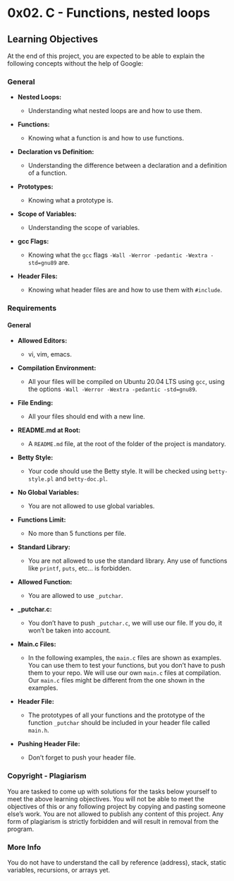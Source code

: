# 0x02. C - Functions, nested loops

## Learning Objectives

At the end of this project, you are expected to be able to explain the following concepts without the help of Google:

### General

- **Nested Loops:**
  - Understanding what nested loops are and how to use them.

- **Functions:**
  - Knowing what a function is and how to use functions.

- **Declaration vs Definition:**
  - Understanding the difference between a declaration and a definition of a function.

- **Prototypes:**
  - Knowing what a prototype is.

- **Scope of Variables:**
  - Understanding the scope of variables.

- **gcc Flags:**
  - Knowing what the `gcc` flags `-Wall -Werror -pedantic -Wextra -std=gnu89` are.

- **Header Files:**
  - Knowing what header files are and how to use them with `#include`.

### Requirements

#### General

- **Allowed Editors:**
  - vi, vim, emacs.

- **Compilation Environment:**
  - All your files will be compiled on Ubuntu 20.04 LTS using `gcc`, using the options `-Wall -Werror -Wextra -pedantic -std=gnu89`.

- **File Ending:**
  - All your files should end with a new line.

- **README.md at Root:**
  - A `README.md` file, at the root of the folder of the project is mandatory.

- **Betty Style:**
  - Your code should use the Betty style. It will be checked using `betty-style.pl` and `betty-doc.pl`.

- **No Global Variables:**
  - You are not allowed to use global variables.

- **Functions Limit:**
  - No more than 5 functions per file.

- **Standard Library:**
  - You are not allowed to use the standard library. Any use of functions like `printf`, `puts`, etc… is forbidden.

- **Allowed Function:**
  - You are allowed to use `_putchar`.

- **_putchar.c:**
  - You don’t have to push `_putchar.c`, we will use our file. If you do, it won’t be taken into account.

- **Main.c Files:**
  - In the following examples, the `main.c` files are shown as examples. You can use them to test your functions, but you don’t have to push them to your repo. We will use our own `main.c` files at compilation. Our `main.c` files might be different from the one shown in the examples.

- **Header File:**
  - The prototypes of all your functions and the prototype of the function `_putchar` should be included in your header file called `main.h`.

- **Pushing Header File:**
  - Don’t forget to push your header file.

### Copyright - Plagiarism

You are tasked to come up with solutions for the tasks below yourself to meet the above learning objectives. You will not be able to meet the objectives of this or any following project by copying and pasting someone else’s work. You are not allowed to publish any content of this project. Any form of plagiarism is strictly forbidden and will result in removal from the program.

### More Info

You do not have to understand the call by reference (address), stack, static variables, recursions, or arrays yet.
